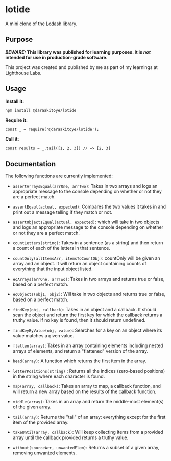# lotide


A mini clone of the [Lodash](https://lodash.com) library.

## Purpose

**_BEWARE:_ This library was published for learning purposes. It is _not_ intended for use in production-grade software.**

This project was created and published by me as part of my learnings at Lighthouse Labs. 

## Usage

**Install it:**

`npm install @daraakitoye/lotide`

**Require it:**

`const _ = require('@daraakitoye/lotide');`

**Call it:**

`const results = _.tail([1, 2, 3]) // => [2, 3]`

## Documentation

The following functions are currently implemented:

* `assertArraysEqual(arrOne, arrTwo)`: Takes in two arrays and logs an appropriate message to the console depending on whether or not they are a perfect match.

* `assertEqaul(actual, expected)`: Compares the two values it takes in and  print   out a message telling if they match or not.

* `assertObjectsEqual(actual, expected)`: which will take in two objects and logs an appropriate message to the console depending on whether or not they are a perfect match.

* `countLetters(string)`: Takes in a sentence (as a string) and then return a count of each of the letters in that sentence.

* `countOnly(allItemsArr, itemsToCountObj)`: countOnly will be given an array and an object. It will return an object containing counts of everything that the input object listed.

* `eqArrays(arrOne, arrTwo)`: Takes in two arrays and returns true or false, based on a perfect match.

* `eqObjects(obj1, obj2)`: Will take in two objects and returns true or false, based on a perfect match.

* `findKey(obj, callback)`: Takes in an object and a callback. It should scan the object and return the first key for which the callback returns a truthy value. If no key is found, then it should return undefined.

* `findKeyByValue(obj, value)`: Searches for a key on an object where its value matches a given value.

* `flatten(array)`: Takes in an array containing elements including nested arrays of elements, and return a "flattened" version of the array.

* `head(array)`: A function which returns the first item in the array.

* `letterPositions(string)` : Returns all the indices (zero-based positions) in the string where each character is found.

* `map(array, callback)`: Takes an array to map, a callback function, and will return a new array based on the results of the callback function.

* `middle(array)`: Takes in an array and return the middle-most element(s) of the given array.

* `tail(array)`: Returns the "tail" of an array: everything except for the first item of the provided array.

* `takeUntil(array, callback)`: Will keep collecting items from a provided array until the callback provided returns a truthy value.

* `without(sourceArr, unwantedElem)`: Returns a subset of a given array, removing unwanted elements.

